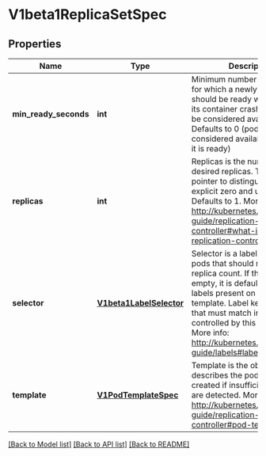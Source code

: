 # V1beta1ReplicaSetSpec

## Properties
Name | Type | Description | Notes
------------ | ------------- | ------------- | -------------
**min_ready_seconds** | **int** | Minimum number of seconds for which a newly created pod should be ready without any of its container crashing, for it to be considered available. Defaults to 0 (pod will be considered available as soon as it is ready) | [optional] 
**replicas** | **int** | Replicas is the number of desired replicas. This is a pointer to distinguish between explicit zero and unspecified. Defaults to 1. More info: http://kubernetes.io/docs/user-guide/replication-controller#what-is-a-replication-controller | [optional] 
**selector** | [**V1beta1LabelSelector**](V1beta1LabelSelector.md) | Selector is a label query over pods that should match the replica count. If the selector is empty, it is defaulted to the labels present on the pod template. Label keys and values that must match in order to be controlled by this replica set. More info: http://kubernetes.io/docs/user-guide/labels#label-selectors | [optional] 
**template** | [**V1PodTemplateSpec**](V1PodTemplateSpec.md) | Template is the object that describes the pod that will be created if insufficient replicas are detected. More info: http://kubernetes.io/docs/user-guide/replication-controller#pod-template | [optional] 

[[Back to Model list]](../README.md#documentation-for-models) [[Back to API list]](../README.md#documentation-for-api-endpoints) [[Back to README]](../README.md)


